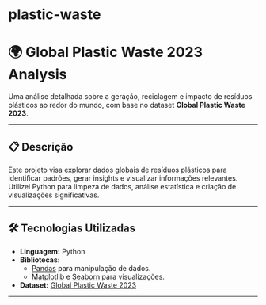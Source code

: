 # plastic-waste
# 🌍 Global Plastic Waste 2023 Analysis

Uma análise detalhada sobre a geração, reciclagem e impacto de resíduos plásticos ao redor do mundo, com base no dataset **Global Plastic Waste 2023**.

---

## 📋 Descrição

Este projeto visa explorar dados globais de resíduos plásticos para identificar padrões, gerar insights e visualizar informações relevantes. Utilizei Python para limpeza de dados, análise estatística e criação de visualizações significativas.

---

## 🛠️ Tecnologias Utilizadas

- **Linguagem:** Python
- **Bibliotecas:** 
  - [Pandas](https://pandas.pydata.org/) para manipulação de dados.
  - [Matplotlib](https://matplotlib.org/) e [Seaborn](https://seaborn.pydata.org/) para visualizações.
- **Dataset:** [Global Plastic Waste 2023](https://www.kaggle.com/datasets/prajwaldongre/global-plastic-waste-2023-a-country-wise-analysis)

---
